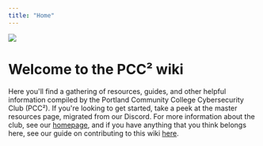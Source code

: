 ```yaml
---
title: "Home"
---
```

![](/images/logoWhite.png)

# Welcome to the PCC² wiki

Here you'll find a gathering of resources, guides, and other helpful information compiled by the Portland Community College Cybersecurity Club (PCC²). If you're looking to get started, take a peek at the master resources page, migrated from our Discord. For more information about the club, see our [homepage](https://pcc-cybersecurity-club.github.io/), and if you have anything that you think belongs here, see our guide on contributing to this wiki [here](/contributing).
